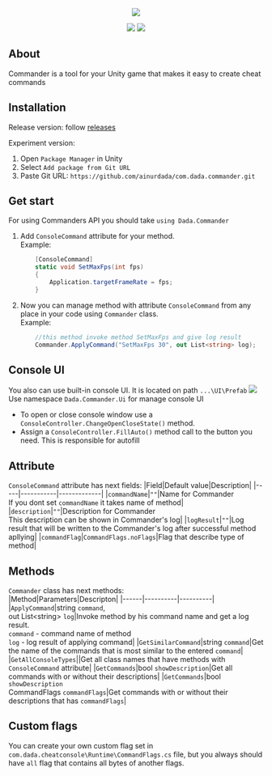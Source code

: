 <p align="center">
<img src="https://i.ibb.co/FnmBfL9/Commander-Label800.png">
</p>

<p align="center">
<img src="https://img.shields.io/badge/Version-0.6.0-blue">
<img src="https://img.shields.io/badge/License-MIT-success">
</p>

## About
Commander is a tool for your Unity game that makes it easy to create cheat commands

## Installation
Release version:
follow [releases](https://github.com/ainurdada/com.dada.commander/releases)

Experiment version:  
1. Open `Package Manager` in Unity
2. Select `Add package from Git URL`
3. Paste Git URL: `https://github.com/ainurdada/com.dada.commander.git`

## Get start
For using Commanders API you should take ```using Dada.Commander```
1. Add `ConsoleCommand` attribute for your method.  
    Example:
    ```c#
        [ConsoleCommand]
        static void SetMaxFps(int fps)
        {
            Application.targetFrameRate = fps;
        }
    ```
2. Now you can manage method with attribute `ConsoleCommand` from any place in your code using `Commander` class.  
    Example:
    ```c#
        //this method invoke method SetMaxFps and give log result
        Commander.ApplyCommand("SetMaxFps 30", out List<string> log);
    ```

## Console UI
You also can use built-in console UI. It is located on path `...\UI\Prefab`
![](https://i.ibb.co/4KGj2Lt/Console-UIPreview.png)
Use namespace `Dada.Commander.Ui` for manage console UI
* To open or close console window use a `ConsoleController.ChangeOpenCloseState()` method.
* Assign a `ConsoleController.FillAuto()` method call to the button you need. This is responsible for autofill

## Attribute
`ConsoleCommand` attribute has next fields:
|Field|Default value|Description|
|-----|-----------|-------------|
|`commandName`|`""`|Name for Commander<br/> If you dont set `commandName` it takes name of method|
|`description`|`""`|Description for Commander <br/> This description can be shown in Commander's log|
|`logResult`|`""`|Log result that will be written to the Commander's log after successful method apllying|
|`commandFlag`|`CommandFlags.noFlags`|Flag that describe type of method|

## Methods
`Commander` class has next methods:  
|Method|Parameters|Descripton|
|------|----------|----------|
|`ApplyCommand`|string `command`,<br/> out List\<string> `log`|Invoke method by his command name and get a log result. <br/> `command` - command name of method <br/> `log` - log result of applying command|
|`GetSimilarCommand`|string `command`|Get the name of the commands that is most similar to the entered `command`|
|`GetAllConsoleTypes`||Get all class names that have methods with `ConsoleCommand` attribute|
|`GetCommands`|bool `showDescription`|Get all commands with or without their descriptions|
|`GetCommands`|bool `showDescription` <br/> CommandFlags `commandFlags`|Get commands with or without their descriptions that has `commandFlags`|

## Custom flags
You can create your own custom flag set in `com.dada.cheatconsole\Runtime\CommandFlags.cs` file, but you always should have `all` flag that contains all bytes of another flags. 
